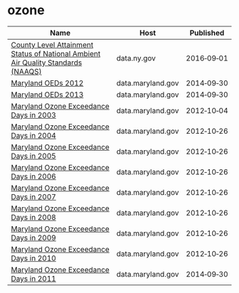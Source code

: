 # ozone

Name | Host | Published
---- | ---- | ---------
[County Level Attainment Status of National Ambient Air Quality Standards (NAAQS)](../datasets/p58z-ik4q.md) | data.ny.gov | 2016&#x2011;09&#x2011;01
[Maryland OEDs 2012](../datasets/qki5-fs7z.md) | data.maryland.gov | 2014&#x2011;09&#x2011;30
[Maryland OEDs 2013](../datasets/98di-cejy.md) | data.maryland.gov | 2014&#x2011;09&#x2011;30
[Maryland Ozone Exceedance Days in 2003](../datasets/6b6m-fswj.md) | data.maryland.gov | 2012&#x2011;10&#x2011;04
[Maryland Ozone Exceedance Days in 2004](../datasets/32zj-iiju.md) | data.maryland.gov | 2012&#x2011;10&#x2011;26
[Maryland Ozone Exceedance Days in 2005](../datasets/9v35-2n6e.md) | data.maryland.gov | 2012&#x2011;10&#x2011;26
[Maryland Ozone Exceedance Days in 2006](../datasets/5e7n-d6t6.md) | data.maryland.gov | 2012&#x2011;10&#x2011;26
[Maryland Ozone Exceedance Days in 2007](../datasets/iyzm-8pqb.md) | data.maryland.gov | 2012&#x2011;10&#x2011;26
[Maryland Ozone Exceedance Days in 2008](../datasets/qgct-y4xa.md) | data.maryland.gov | 2012&#x2011;10&#x2011;26
[Maryland Ozone Exceedance Days in 2009](../datasets/vbtk-pt3t.md) | data.maryland.gov | 2012&#x2011;10&#x2011;26
[Maryland Ozone Exceedance Days in 2010](../datasets/v7fv-ya55.md) | data.maryland.gov | 2012&#x2011;10&#x2011;26
[Maryland Ozone Exceedance Days in 2011](../datasets/iusd-kqc6.md) | data.maryland.gov | 2014&#x2011;09&#x2011;30

